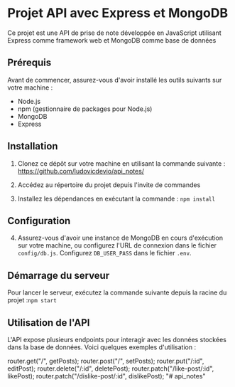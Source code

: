 # Projet API avec Express et MongoDB

Ce projet est une API de prise de note développée en JavaScript utilisant Express comme framework web et MongoDB comme base de données

## Prérequis

Avant de commencer, assurez-vous d'avoir installé les outils suivants sur votre machine :

- Node.js
- npm (gestionnaire de packages pour Node.js)
- MongoDB
- Express

## Installation

1. Clonez ce dépôt sur votre machine en utilisant la commande suivante : https://github.com/ludovicdevio/api_notes/

2. Accédez au répertoire du projet depuis l'invite de commandes

3. Installez les dépendances en exécutant la commande : `npm install`

## Configuration

4. Assurez-vous d'avoir une instance de MongoDB en cours d'exécution sur votre machine, ou configurez l'URL de connexion dans le fichier `config/db.js`. Configurez `DB_USER_PASS` dans le fichier `.env`.

## Démarrage du serveur

Pour lancer le serveur, exécutez la commande suivante depuis la racine du projet :`npm start`

## Utilisation de l'API

L'API expose plusieurs endpoints pour interagir avec les données stockées dans la base de données. Voici quelques exemples d'utilisation :

router.get("/", getPosts);
router.post("/", setPosts);
router.put("/:id", editPost);
router.delete("/:id", deletePost);
router.patch("/like-post/:id", likePost);
router.patch("/dislike-post/:id", dislikePost);
"# api_notes" 
